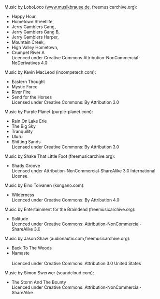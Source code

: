 Music by LoboLoco (www.musikbrause.de, freemusicarchive.org):
  - Happy Hour,
  - Hometown Streetlife,
  - Jerry Gamblers Gang,
  - Jerry Gamblers Gang B,
  - Jerry Gamblers Harper,
  - Mountain Creek,
  - High Valley Hometown,
  - Crumpet River A <br>
  Licenced under Creative Commons Attribution-NonCommercial-NoDerivatives 4.0
  
Music by Kevin MacLeod (incompetech.com):
  - Eastern Thought
  - Mystic Force
  - River Fire
  - Send for the Horses <br>
  Licensed under Creative Commons: By Attribution 3.0
  
Music by Purple Planet (purple-planet.com):
  - Rain On Lake Erie
  - The Big Sky
  - Tranquility
  - Uluru
  - Shifting Sands  <br>
  Licensed under Creative Commons: By Attribution 3.0
  
Music by Shake That Little Foot (freemusicarchive.org):
  - Shady Groove <br>
  Licensed under Attribution-NonCommercial-ShareAlike 3.0 International License.
  
Music by Eino Toivanen (kongano.com):
  - Wilderness <br>
  Licenced under Creative Commons: By Attribution 4.0
  
Music by Entertainment for the Braindead (freemusicarchive.org):
  - Solitude <br>
  Licenced under Creative Commons: Attribution-NonCommercial-ShareAlike 3.0
  
Music by Jason Shaw (audionautix.com,freemusicarchive.org):
  - Back To The Woods
  - Namaste <br> <br>
  Licenced under Creative Commons: Attribution 3.0 United States
  
Music by Simon Swerwer (soundcloud.com):
  - The Storm And The Bounty <br>
  Licenced under Creative Commons: Attribution-NonCommercial-ShareAlike
